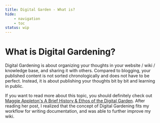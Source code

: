 ```yaml
---
title: Digital Garden - What is?
hide:
    - navigation
    - toc
status: wip
---
```

# What is Digital Gardening?

Digital Gardening is about organizing your thoughts in your website / wiki / knowledge base, and sharing it with others. Compared to blogging, your published content is not sorted chronologically and does not have to be perfect. Instead, it is about publishing your thoughts bit by bit and learning in public.

If you want to read more about this topic, you should definitely check out [Maggie Appleton's A Brief History & Ethos of the Digital Garden](https://maggieappleton.com/garden-history). After reading her post, I realized that the concept of Digital Gardening fits my workflow for writing documentation, and was able to further improve my wiki.